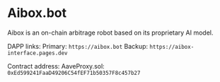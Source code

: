 # Aibox.bot

Aibox is an on-chain arbitrage robot based on its proprietary AI model.

DAPP links:
Primary: `https://aibox.bot`
Backup: `https://aibox-interface.pages.dev`

Contract address:
AaveProxy.sol: `0xEd599241FaaD49206C54fEF71b50357F8c457b27`
